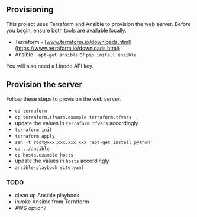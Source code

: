 ## Provisioning

This project uses Terraform and Ansible to provision the web server. Before you
begin, ensure both tools are available locally.

 * Terraform - [www.terraform.io/downloads.html](https://www.terraform.io/downloads.html)
 * Ansible - `apt-get ansible` or `pip install ansible`

You will also need a Linode API key.

## Provision the server

Follow these steps to provision the web server.

  * `cd terraform`
  * `cp terraform.tfvars.example terraform.tfvars`
  * update the values in `terraform.tfvars` accordingly
  * `terraform init`
  * `terraform apply`
  * `ssh -t root@xxx.xxx.xxx.xxx 'apt-get install python'`
  * `cd ../ansible`
  * `cp hosts.example hosts`
  * update the values in `hosts` accordingly
  * `ansible-playbook site.yaml`

### TODO

  * clean up Ansible playbook
  * invoke Ansible from Terraform
  * AWS option?
